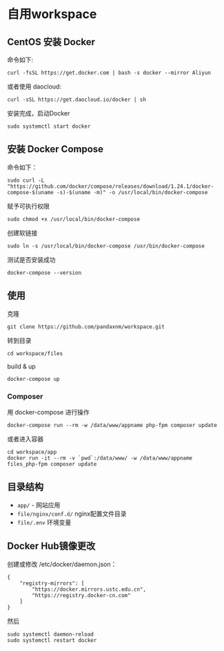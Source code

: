 # 自用workspace
## CentOS 安装 Docker
命令如下:
```
curl -fsSL https://get.docker.com | bash -s docker --mirror Aliyun
```
或者使用 daocloud:
```
curl -sSL https://get.daocloud.io/docker | sh
```

安装完成，启动Docker
```
sudo systemctl start docker
```

## 安装 Docker Compose
命令如下：
```
sudo curl -L "https://github.com/docker/compose/releases/download/1.24.1/docker-compose-$(uname -s)-$(uname -m)" -o /usr/local/bin/docker-compose
```
赋予可执行权限
```
sudo chmod +x /usr/local/bin/docker-compose
```
创建软链接
```
sudo ln -s /usr/local/bin/docker-compose /usr/bin/docker-compose
```
测试是否安装成功
```
docker-compose --version
```

## 使用
克隆
```
git clone https://github.com/pandaxnm/workspace.git
```
转到目录
```
cd workspace/files
```
build & up
```
docker-compose up
```

### Composer
用 docker-compose 进行操作
```
docker-compose run --rm -w /data/www/appname php-fpm composer update
```
或者进入容器
```
cd workspace/app
docker run -it --rm -v `pwd`:/data/www/ -w /data/www/appname files_php-fpm composer update
```
## 目录结构
- `app/` - 网站应用
- `file/nginx/conf.d/` nginx配置文件目录
- `file/.env` 环境变量

## Docker Hub镜像更改
创建或修改 /etc/docker/daemon.json：
```
{
    "registry-mirrors": [
        "https://docker.mirrors.ustc.edu.cn",
        "https://registry.docker-cn.com"
    ]
}
```
然后
```
sudo systemctl daemon-reload
sudo systemctl restart docker
```




